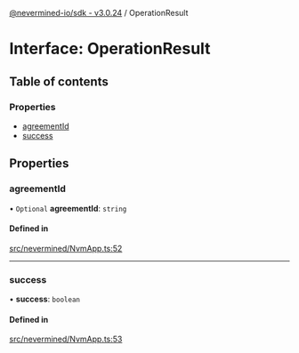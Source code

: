 [@nevermined-io/sdk - v3.0.24](../code-reference.md) / OperationResult

# Interface: OperationResult

## Table of contents

### Properties

- [agreementId](OperationResult.md#agreementid)
- [success](OperationResult.md#success)

## Properties

### agreementId

• `Optional` **agreementId**: `string`

#### Defined in

[src/nevermined/NvmApp.ts:52](https://github.com/nevermined-io/sdk-js/blob/60ae62388d846371ef4803130637a6d86441718c/src/nevermined/NvmApp.ts#L52)

---

### success

• **success**: `boolean`

#### Defined in

[src/nevermined/NvmApp.ts:53](https://github.com/nevermined-io/sdk-js/blob/60ae62388d846371ef4803130637a6d86441718c/src/nevermined/NvmApp.ts#L53)
